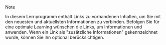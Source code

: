 > [!NOTE]
> In diesem Lernprogramm enthält Links zu vorhandenen Inhalten, um Sie mit den neuesten und aktuellsten Informationen zu verbinden. Befolgen Sie für eine optimale Learning wünschen die Links, um Informationen und anwenden. Wenn ein Link als "zusätzliche Informationen" gekennzeichnet wurde, können Sie ihn optional berücksichtigen.
